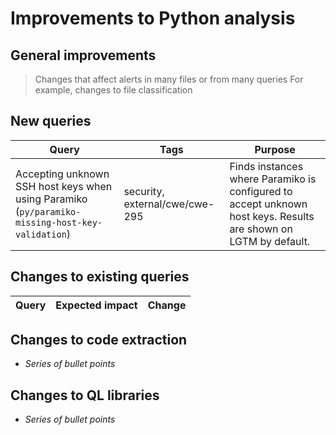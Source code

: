 # Improvements to Python analysis


## General improvements

> Changes that affect alerts in many files or from many queries
> For example, changes to file classification

## New queries
  | **Query** | **Tags** | **Purpose** |
  |-----------|----------|-------------|
  | Accepting unknown SSH host keys when using Paramiko (`py/paramiko-missing-host-key-validation`) | security, external/cwe/cwe-295 | Finds instances where Paramiko is configured to accept unknown host keys. Results are shown on LGTM by default. |


## Changes to existing queries

  | **Query** | **Expected impact** | **Change** |
  |-----------|---------------------|------------|

## Changes to code extraction

* *Series of bullet points*

## Changes to QL libraries

* *Series of bullet points*
